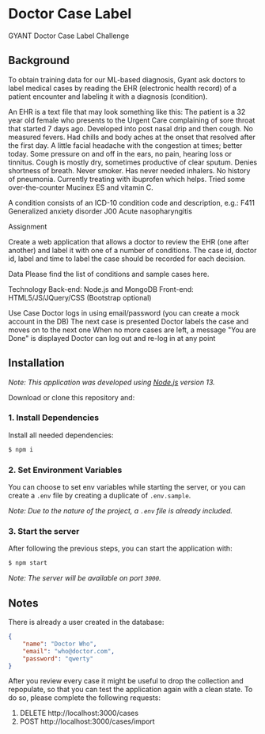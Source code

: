 # Doctor Case Label

GYANT Doctor Case Label Challenge

## Background

To obtain training data for  our ML-based diagnosis, Gyant ask doctors to label medical cases by reading the EHR (electronic health record) of a patient encounter and labeling it with a diagnosis (condition).

An EHR is a text file that may look something like this:
The patient is a 32 year old female who presents to the Urgent Care complaining of sore throat that started 7 days ago. Developed into post nasal drip and then cough. No measured fevers. Had chills and body aches at the onset that resolved after the first day. A little facial headache with the congestion at times; better today. Some pressure on and off in the ears, no pain, hearing loss or tinnitus. Cough is mostly dry, sometimes productive of clear sputum. Denies shortness of breath. Never smoker. Has never needed inhalers. No history of pneumonia. Currently treating with ibuprofen which helps. Tried some over-the-counter Mucinex ES and vitamin C.

A condition consists of an ICD-10 condition code and description, e.g.:
F411    Generalized anxiety disorder
J00     Acute nasopharyngitis

Assignment

Create a web application that allows a doctor to review the EHR (one after another) and label it with one of a number of conditions. The case id, doctor id, label and time to label the case should be recorded for each decision.

Data
Please find the list of conditions and sample cases here.

Technology
Back-end: Node.js and MongoDB
Front-end: HTML5/JS/JQuery/CSS (Bootstrap optional)


Use Case
Doctor logs in using email/password (you can create a mock account in the DB)
The next case is presented
Doctor labels the case and moves on to the next one
When no more cases are left, a message "You are Done" is displayed
Doctor can log out and re-log in at any point


## Installation

*Note: This application was developed using [Node.js](https://nodejs.org/) version 13.*

Download or clone this repository and:

### 1. Install Dependencies

Install all needed dependencies:
```sh
$ npm i
```

### 2. Set Environment Variables

You can choose to set env variables while starting the server, or you can create a `.env` file by creating a duplicate of `.env.sample`.

*Note: Due to the nature of the project, a `.env` file is already included.*

### 3. Start the server

After following the previous steps, you can start the application with:
```sh
$ npm start
```

*Note: The server will be available on port `3000`.* 

## Notes

There is already a user created in the database:
```json
{
    "name": "Doctor Who",
    "email": "who@doctor.com",
    "password": "qwerty"
}
```

After you review every case it might be useful to drop the collection and repopulate, so that you can test the application again with a clean state.
To do so, please complete the following requests:
1. DELETE http://localhost:3000/cases
2. POST http://localhost:3000/cases/import
